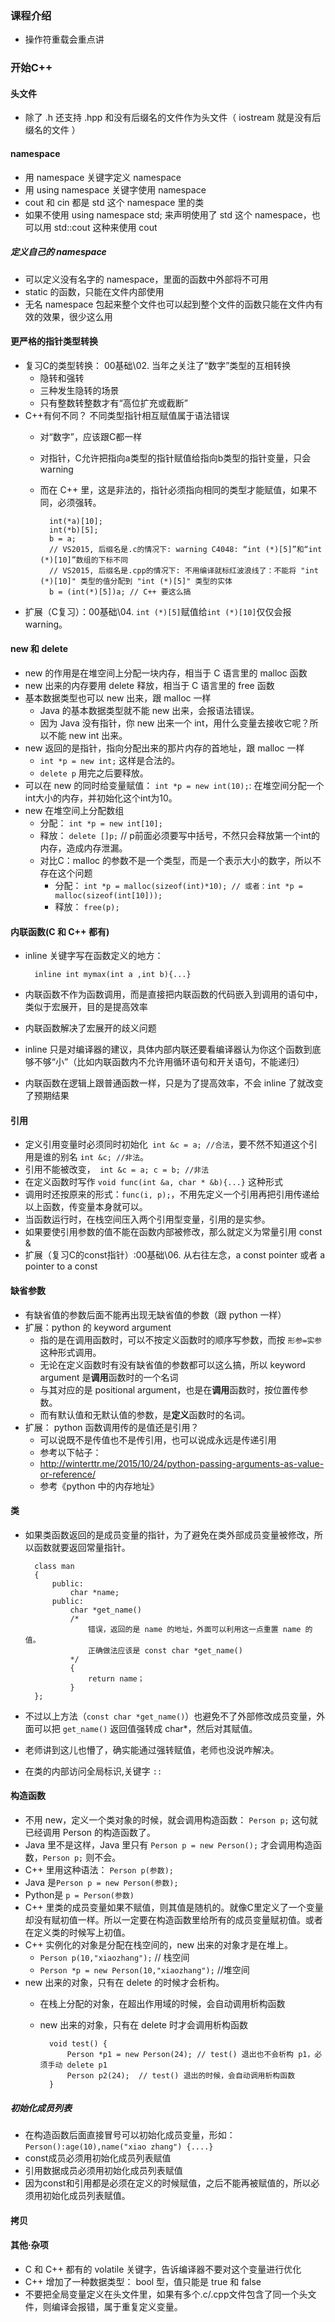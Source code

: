 ### 课程介绍
* 操作符重载会重点讲

### 开始C++

#### 头文件
* 除了 .h 还支持 .hpp 和没有后缀名的文件作为头文件（ iostream 就是没有后缀名的文件 ）

#### namespace
* 用 namespace 关键字定义 namespace
* 用 using namespace 关键字使用 namespace 
* cout 和 cin 都是 std 这个 namespace 里的类
* 如果不使用 using namespace std; 来声明使用了 std 这个 namespace，也可以用 std::cout 这种来使用 cout

##### 定义自己的 namespace
* 可以定义没有名字的 namespace，里面的函数中外部将不可用
* static 的函数，只能在文件内部使用
* 无名 namespace 包起来整个文件也可以起到整个文件的函数只能在文件内有效的效果，很少这么用

#### 更严格的指针类型转换
* 复习C的类型转换： 00基础\02.  当年之关注了“数字”类型的互相转换
	* 隐转和强转
	* 三种发生隐转的场景
	* 只有整数转整数才有“高位扩充或截断”
* C++有何不同？ 不同类型指针相互赋值属于语法错误
	* 对“数字”，应该跟C都一样
	* 对指针，C允许把指向a类型的指针赋值给指向b类型的指针变量，只会 warning
	* 而在 C++ 里，这是非法的，指针必须指向相同的类型才能赋值，如果不同，必须强转。 
	
			int(*a)[10];
			int(*b)[5];
			b = a;
			// VS2015, 后缀名是.c的情况下: warning C4048: “int (*)[5]”和“int (*)[10]”数组的下标不同
			// VS2015, 后缀名是.cpp的情况下: 不用编译就标红波浪线了：不能将 "int (*)[10]" 类型的值分配到 "int (*)[5]" 类型的实体
			b = (int(*)[5])a; // C++ 要这么搞
	
* 扩展（C复习）：00基础\04. `int (*)[5]`赋值给`int (*)[10]`仅仅会报 warning。


#### new 和 delete
* new 的作用是在堆空间上分配一块内存，相当于 C 语言里的 malloc 函数
* new 出来的内存要用 delete 释放，相当于 C 语言里的 free 函数
* 基本数据类型也可以 new 出来，跟 malloc 一样
	* Java 的基本数据类型就不能 new 出来，会报语法错误。 
	* 因为 Java 没有指针，你 new 出来一个 int，用什么变量去接收它呢？所以不能 new int 出来。
* new 返回的是指针，指向分配出来的那片内存的首地址，跟 malloc 一样
	* `int *p = new int;` 这样是合法的。
	* `delete p` 用完之后要释放。
* 可以在 new 的同时给变量赋值： `int *p = new int(10);`: 在堆空间分配一个int大小的内存，并初始化这个int为10。
* new 在堆空间上分配数组
	* 分配：  `int *p = new int[10];`
	* 释放： `delete []p;` // p前面必须要写中括号，不然只会释放第一个int的内存，造成内存泄漏。
	* 对比C：malloc 的参数不是一个类型，而是一个表示大小的数字，所以不存在这个问题
		* 分配： `int *p = malloc(sizeof(int)*10); // 或者：int *p = malloc(sizeof(int[10]));`
		* 释放： `free(p);`

#### 内联函数(C 和 C++ 都有)
* inline 关键字写在函数定义的地方：
	
		inline int mymax(int a ,int b){...}
* 内联函数不作为函数调用，而是直接把内联函数的代码嵌入到调用的语句中，类似于宏展开，目的是提高效率
* 内联函数解决了宏展开的歧义问题
* inline 只是对编译器的建议，具体内部内联还要看编译器认为你这个函数到底够不够“小”（比如内联函数内不允许用循环语句和开关语句，不能递归）
* 内联函数在逻辑上跟普通函数一样，只是为了提高效率，不会 inline 了就改变了预期结果

#### 引用
* 定义引用变量时必须同时初始化` int &c = a; //合法`，要不然不知道这个引用是谁的别名 `int &c; //非法`。
* 引用不能被改变，` int &c = a; c = b; //非法`
* 在定义函数时写作 `void func(int &a, char * &b){...}` 这种形式
* 调用时还按原来的形式：`func(i, p);`，不用先定义一个引用再把引用传递给以上函数，传变量本身就可以。
* 当函数运行时，在栈空间压入两个引用型变量，引用的是实参。
* 如果要使引用参数的值不能在函数内部被修改，那么就定义为常量引用 const &
* 扩展（复习C的const指针）:00基础\06. 从右往左念，a const pointer 或者 a pointer to a const

#### 缺省参数
* 有缺省值的参数后面不能再出现无缺省值的参数（跟 python 一样）
* 扩展：python 的 keyword argument 
	* 指的是在调用函数时，可以不按定义函数时的顺序写参数，而按 `形参=实参` 这种形式调用。
	* 无论在定义函数时有没有缺省值的参数都可以这么搞，所以 keyword argument 是**调用**函数时的一个名词
	* 与其对应的是 positional argument，也是在**调用**函数时，按位置传参数。
	* 而有默认值和无默认值的参数，是**定义**函数时的名词。
* 扩展： python 函数调用传的是值还是引用？
	* 可以说既不是传值也不是传引用，也可以说成永远是传递引用
	* 参考以下帖子：
	* http://winterttr.me/2015/10/24/python-passing-arguments-as-value-or-reference/
	* 参考《python 中的内存地址》

#### 类
* 如果类函数返回的是成员变量的指针，为了避免在类外部成员变量被修改，所以函数就要返回常量指针。
	
		class man
		{
			public:
			    char *name;
			public:
			    char *get_name() 
				/* 
					错误，返回的是 name 的地址，外面可以利用这一点重置 name 的值。
					正确做法应该是 const char *get_name()
				*/
				{
					return name；
				} 
		};

* 不过以上方法（`const char *get_name()`）也避免不了外部修改成员变量，外面可以把 `get_name()` 返回值强转成 char*，然后对其赋值。
* 老师讲到这儿也懵了，确实能通过强转赋值，老师也没说咋解决。
* 在类的内部访问全局标识,关键字 `::`


#### 构造函数
* 不用 new，定义一个类对象的时候，就会调用构造函数： `Person p;` 这句就已经调用 Person 的构造函数了。 
* Java 里不是这样，Java 里只有 `Person p = new Person();` 才会调用构造函数，`Person p;` 则不会。
* C++ 里用这种语法： `Person p(参数);` 
* Java 是`Person p = new Person(参数);`
* Python是 `p = Person(参数)`
* C++ 里类的成员变量如果不赋值，则其值是随机的。就像C里定义了一个变量却没有赋初值一样。所以一定要在构造函数里给所有的成员变量赋初值。或者在定义类的时候写上初值。
* C++ 实例化的对象是分配在栈空间的，new 出来的对象才是在堆上。
	* `Person p(10,"xiaozhang");` // 栈空间
	* `Person *p = new Person(10,"xiaozhang");` //堆空间 
* new 出来的对象，只有在 delete 的时候才会析构。
	* 在栈上分配的对象，在超出作用域的时候，会自动调用析构函数
	* new 出来的对象，只有在 delete 时才会调用析构函数
	
			void test() {
				Person *p1 = new Person(24); // test() 退出也不会析构 p1，必须手动 delete p1
				Person p2(24);  // test() 退出的时候，会自动调用析构函数
			}


##### 初始化成员列表
* 在构造函数后面直接冒号可以初始化成员变量，形如：`Person():age(10),name("xiao zhang") {....}`
* const成员必须用初始化成员列表赋值
* 引用数据成员必须用初始化成员列表赋值
* 因为const和引用都是必须在定义的时候赋值，之后不能再被赋值的，所以必须用初始化成员列表赋值。


#### 拷贝

#### 其他·杂项
* C 和 C++ 都有的 volatile 关键字，告诉编译器不要对这个变量进行优化
* C++ 增加了一种数据类型： bool 型，值只能是 true 和 false
* 不要把全局变量定义在头文件里，如果有多个.c/.cpp文件包含了同一个头文件，则编译会报错，属于重复定义变量。